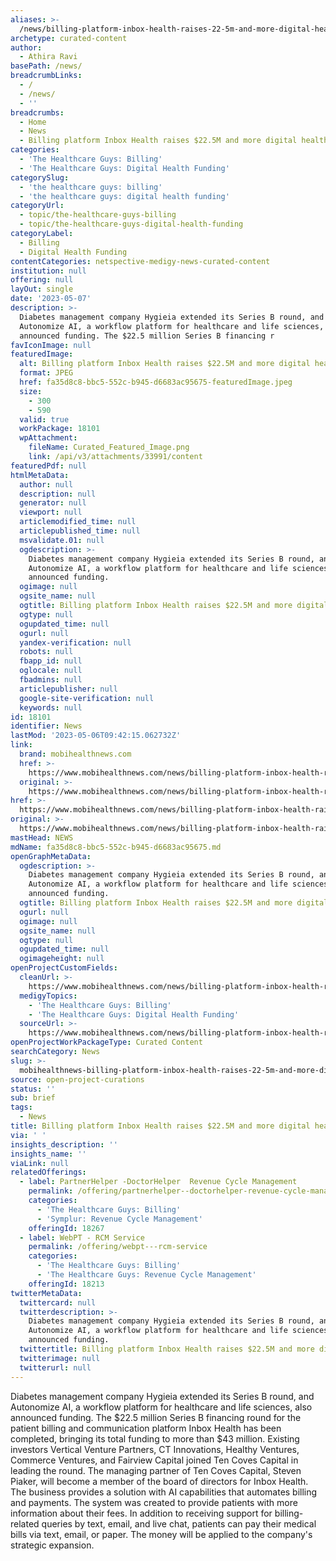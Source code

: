 ```yaml
---
aliases: >-
  /news/billing-platform-inbox-health-raises-22-5m-and-more-digital-health-fundings
archetype: curated-content
author:
  - Athira Ravi
basePath: /news/
breadcrumbLinks:
  - /
  - /news/
  - ''
breadcrumbs:
  - Home
  - News
  - Billing platform Inbox Health raises $22.5M and more digital health fundings
categories:
  - 'The Healthcare Guys: Billing'
  - 'The Healthcare Guys: Digital Health Funding'
categorySlug:
  - 'the healthcare guys: billing'
  - 'the healthcare guys: digital health funding'
categoryUrl:
  - topic/the-healthcare-guys-billing
  - topic/the-healthcare-guys-digital-health-funding
categoryLabel:
  - Billing
  - Digital Health Funding
contentCategories: netspective-medigy-news-curated-content
institution: null
offering: null
layOut: single
date: '2023-05-07'
description: >-
  Diabetes management company Hygieia extended its Series B round, and
  Autonomize AI, a workflow platform for healthcare and life sciences, also
  announced funding. The $22.5 million Series B financing r
favIconImage: null
featuredImage:
  alt: Billing platform Inbox Health raises $22.5M and more digital health fundings
  format: JPEG
  href: fa35d8c8-bbc5-552c-b945-d6683ac95675-featuredImage.jpeg
  size:
    - 300
    - 590
  valid: true
  workPackage: 18101
  wpAttachment:
    fileName: Curated_Featured_Image.png
    link: /api/v3/attachments/33991/content
featuredPdf: null
htmlMetaData:
  author: null
  description: null
  generator: null
  viewport: null
  articlemodified_time: null
  articlepublished_time: null
  msvalidate.01: null
  ogdescription: >-
    Diabetes management company Hygieia extended its Series B round, and
    Autonomize AI, a workflow platform for healthcare and life sciences, also
    announced funding.
  ogimage: null
  ogsite_name: null
  ogtitle: Billing platform Inbox Health raises $22.5M and more digital health fundings
  ogtype: null
  ogupdated_time: null
  ogurl: null
  yandex-verification: null
  robots: null
  fbapp_id: null
  oglocale: null
  fbadmins: null
  articlepublisher: null
  google-site-verification: null
  keywords: null
id: 18101
identifier: News
lastMod: '2023-05-06T09:42:15.062732Z'
link:
  brand: mobihealthnews.com
  href: >-
    https://www.mobihealthnews.com/news/billing-platform-inbox-health-raises-225m-and-more-digital-health-fundings
  original: >-
    https://www.mobihealthnews.com/news/billing-platform-inbox-health-raises-225m-and-more-digital-health-fundings
href: >-
  https://www.mobihealthnews.com/news/billing-platform-inbox-health-raises-225m-and-more-digital-health-fundings
original: >-
  https://www.mobihealthnews.com/news/billing-platform-inbox-health-raises-225m-and-more-digital-health-fundings
mastHead: NEWS
mdName: fa35d8c8-bbc5-552c-b945-d6683ac95675.md
openGraphMetaData:
  ogdescription: >-
    Diabetes management company Hygieia extended its Series B round, and
    Autonomize AI, a workflow platform for healthcare and life sciences, also
    announced funding.
  ogtitle: Billing platform Inbox Health raises $22.5M and more digital health fundings
  ogurl: null
  ogimage: null
  ogsite_name: null
  ogtype: null
  ogupdated_time: null
  ogimageheight: null
openProjectCustomFields:
  cleanUrl: >-
    https://www.mobihealthnews.com/news/billing-platform-inbox-health-raises-225m-and-more-digital-health-fundings
  medigyTopics:
    - 'The Healthcare Guys: Billing'
    - 'The Healthcare Guys: Digital Health Funding'
  sourceUrl: >-
    https://www.mobihealthnews.com/news/billing-platform-inbox-health-raises-225m-and-more-digital-health-fundings
openProjectWorkPackageType: Curated Content
searchCategory: News
slug: >-
  mobihealthnews-billing-platform-inbox-health-raises-22-5m-and-more-digital-health-fundings
source: open-project-curations
status: ''
sub: brief
tags:
  - News
title: Billing platform Inbox Health raises $22.5M and more digital health fundings
via: ' '
insights_description: ''
insights_name: ''
viaLink: null
relatedOfferings:
  - label: PartnerHelper -DoctorHelper  Revenue Cycle Management
    permalink: /offering/partnerhelper--doctorhelper-revenue-cycle-management
    categories:
      - 'The Healthcare Guys: Billing'
      - 'Symplur: Revenue Cycle Management'
    offeringId: 18267
  - label: WebPT - RCM Service
    permalink: /offering/webpt---rcm-service
    categories:
      - 'The Healthcare Guys: Billing'
      - 'The Healthcare Guys: Revenue Cycle Management'
    offeringId: 18213
twitterMetaData:
  twittercard: null
  twitterdescription: >-
    Diabetes management company Hygieia extended its Series B round, and
    Autonomize AI, a workflow platform for healthcare and life sciences, also
    announced funding.
  twittertitle: Billing platform Inbox Health raises $22.5M and more digital health fundings
  twitterimage: null
  twitterurl: null
---
```

<p>Diabetes management company Hygieia extended its Series B round, and Autonomize AI, a workflow platform for healthcare and life sciences, also announced funding. The $22.5 million Series B financing round for the patient billing and communication platform Inbox Health has been completed, bringing its total funding to more than $43 million. Existing investors Vertical Venture Partners, CT Innovations, Healthy Ventures, Commerce Ventures, and Fairview Capital joined Ten Coves Capital in leading the round. The managing partner of Ten Coves Capital, Steven Piaker, will become a member of the board of directors for Inbox Health. The business provides a solution with AI capabilities that automates billing and payments. The system was created to provide patients with more information about their fees. In addition to receiving support for billing-related queries by text, email, and live chat, patients can pay their medical bills via text, email, or paper. The money will be applied to the company's strategic expansion.</p>